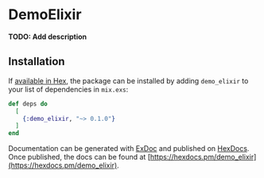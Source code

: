 # DemoElixir

**TODO: Add description**

## Installation

If [available in Hex](https://hex.pm/docs/publish), the package can be installed
by adding `demo_elixir` to your list of dependencies in `mix.exs`:

```elixir
def deps do
  [
    {:demo_elixir, "~> 0.1.0"}
  ]
end
```

Documentation can be generated with [ExDoc](https://github.com/elixir-lang/ex_doc)
and published on [HexDocs](https://hexdocs.pm). Once published, the docs can
be found at [https://hexdocs.pm/demo_elixir](https://hexdocs.pm/demo_elixir).

